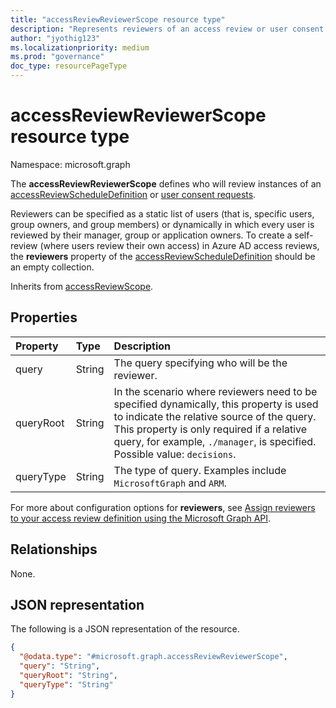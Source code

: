 ```yaml
---
title: "accessReviewReviewerScope resource type"
description: "Represents reviewers of an access review or user consent requests."
author: "jyothig123"
ms.localizationpriority: medium
ms.prod: "governance"
doc_type: resourcePageType
---
```


# accessReviewReviewerScope resource type

Namespace: microsoft.graph

The **accessReviewReviewerScope** defines who will review instances of an [accessReviewScheduleDefinition](accessreviewscheduledefinition.md) or [user consent requests](consentrequests-overview.md). 

Reviewers can be specified as a static list of users (that is, specific users, group owners, and group members) or dynamically in which every user is reviewed by their manager, group or application owners. To create a self-review (where users review their own access) in Azure AD access reviews, the **reviewers** property of the [accessReviewScheduleDefinition](accessreviewscheduledefinition.md) should be an empty collection.

Inherits from [accessReviewScope](../resources/accessreviewscope.md).

## Properties
| Property | Type | Description |
| :-------------------------| :---------- | :---------- |
| query | String | The query specifying who will be the reviewer.|
| queryRoot | String | In the scenario where reviewers need to be specified dynamically, this property is used to indicate the relative source of the query. This property is only required if a relative query, for example, `./manager`, is specified. Possible value: `decisions`. |
| queryType | String | The type of query. Examples include `MicrosoftGraph` and `ARM`. |

For more about configuration options for **reviewers**, see [Assign reviewers to your access review definition using the Microsoft Graph API](/graph/accessreviews-reviewers-concept).

## Relationships
None.

## JSON representation
The following is a JSON representation of the resource.
<!-- {
  "blockType": "resource",
  "@odata.type": "microsoft.graph.accessReviewReviewerScope"
}
-->
``` json
{
  "@odata.type": "#microsoft.graph.accessReviewReviewerScope",
  "query": "String",
  "queryRoot": "String",
  "queryType": "String"
}
```

